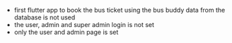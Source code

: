 - first flutter app to book the bus ticket using the bus buddy data from the database is not used
- the user, admin and super admin login is not set
- only the user and admin page is set
  

